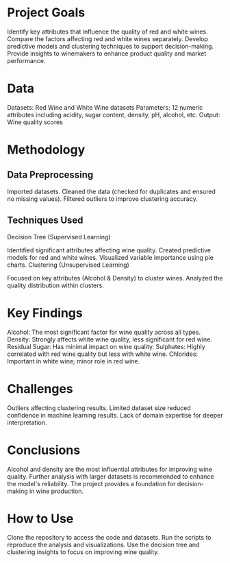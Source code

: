# Project Goals
Identify key attributes that influence the quality of red and white wines.
Compare the factors affecting red and white wines separately.
Develop predictive models and clustering techniques to support decision-making.
Provide insights to winemakers to enhance product quality and market performance.

# Data
Datasets: Red Wine and White Wine datasets
Parameters: 12 numeric attributes including acidity, sugar content, density, pH, alcohol, etc.
Output: Wine quality scores

# Methodology
## Data Preprocessing
Imported datasets.
Cleaned the data (checked for duplicates and ensured no missing values).
Filtered outliers to improve clustering accuracy.
## Techniques Used
Decision Tree (Supervised Learning)

Identified significant attributes affecting wine quality.
Created predictive models for red and white wines.
Visualized variable importance using pie charts.
Clustering (Unsupervised Learning)

Focused on key attributes (Alcohol & Density) to cluster wines.
Analyzed the quality distribution within clusters.

# Key Findings
Alcohol: The most significant factor for wine quality across all types.
Density: Strongly affects white wine quality, less significant for red wine.
Residual Sugar: Has minimal impact on wine quality.
Sulphates: Highly correlated with red wine quality but less with white wine.
Chlorides: Important in white wine; minor role in red wine.
# Challenges
Outliers affecting clustering results.
Limited dataset size reduced confidence in machine learning results.
Lack of domain expertise for deeper interpretation.
# Conclusions
Alcohol and density are the most influential attributes for improving wine quality.
Further analysis with larger datasets is recommended to enhance the model's reliability.
The project provides a foundation for decision-making in wine production.
# How to Use
Clone the repository to access the code and datasets.
Run the scripts to reproduce the analysis and visualizations.
Use the decision tree and clustering insights to focus on improving wine quality.
